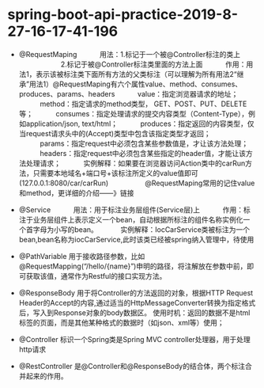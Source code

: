 # spring-boot-api-practice-2019-8-27-16-17-41-196

* @RequestMaping
　　　用法：1.标记于一个被@Controller标注的类上 
　　　　　　2.标记于被@Controller标注类里面的方法上面 
　　　作用：用法1，表示该被标注类下面所有方法的父类标注（可以理解为所有用法2“继承”用法1）@RequestMaping有六个属性value、method、consumes、produces、params、headers 
　　　value：指定浏览器请求的地址； 
　　　method：指定请求的method类型， GET、POST、PUT、DELETE等； 
　　　consumes：指定处理请求的提交内容类型（Content-Type），例如application/json, text/html； 
　　　produces：指定返回的内容类型，仅当request请求头中的(Accept)类型中包含该指定类型才返回； 
　　　params：指定request中必须包含某些参数值是，才让该方法处理； 
　　　headers：指定request中必须包含某些指定的header值，才能让该方法处理请求； 
　　　实例解释：如果要在浏览器访问Action类中的carRun方法，只需要本地域名+端口号+该标注所定义的value值即可(127.0.0.1:8080/car/carRun)　　 
　　　@RequestMaping常用的记住value和method，更详细的介绍——》链接

* @Service
　　　用法：用于标注业务层组件(Service层)上 
　　　作用：标注于业务层组件上表示定义一个bean，自动根据所标注的组件名称实例化一个首字母为小写的bean。 
　　　实例解释：IocCarService类被标注为一个bean,bean名称为iocCarService,此时该类已经被spring纳入管理中，待使用
   
* @PathVariable 
      用于接收路径参数，比如@RequestMapping(“/hello/{name}”)申明的路径，将注解放在参数中前，即可获取该值，通常作为Restful的接口实现方法。

* @ResponseBody 
      用于将Controller的方法返回的对象，根据HTTP Request Header的Accept的内容,通过适当的HttpMessageConverter转换为指定格式后，写入到Response对象的body数据区。
      使用时机：返回的数据不是html标签的页面，而是其他某种格式的数据时（如json、xml等）使用；

* @Controller
      标识一个Spring类是Spring MVC controller处理器，用于处理http请求

* @RestController
      是@Controller和@ResponseBody的结合体，两个标注合并起来的作用。
